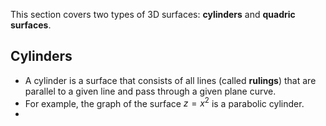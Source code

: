 This section covers two types of 3D surfaces: **cylinders** and **quadric surfaces**.
## Cylinders
- A cylinder is a surface that consists of all lines (called **rulings**) that are parallel to a given line and pass through a given plane curve.
- For example, the graph of the surface $z=x^2$ is a parabolic cylinder.
- 